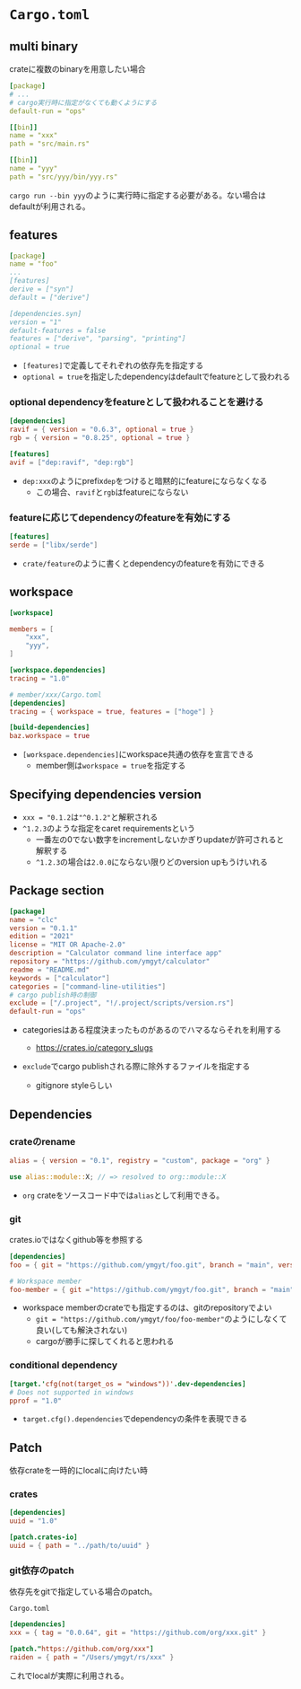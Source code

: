 # `Cargo.toml`

## multi binary

crateに複数のbinaryを用意したい場合

```yaml
[package]
# ...
# cargo実行時に指定がなくても動くようにする 
default-run = "ops"

[[bin]]
name = "xxx"
path = "src/main.rs"

[[bin]]
name = "yyy"
path = "src/yyy/bin/yyy.rs"
```

`cargo run --bin yyy`のように実行時に指定する必要がある。ない場合はdefaultが利用される。


## features

```yaml
[package]
name = "foo"
...
[features] 
derive = ["syn"]
default = ["derive"]

[dependencies.syn]
version = "1"
default-features = false
features = ["derive", "parsing", "printing"]
optional = true
```

* `[features]`で定義してそれぞれの依存先を指定する
* `optional = true`を指定したdependencyはdefaultでfeatureとして扱われる

### optional dependencyをfeatureとして扱われることを避ける

```toml
[dependencies]
ravif = { version = "0.6.3", optional = true }
rgb = { version = "0.8.25", optional = true }

[features]
avif = ["dep:ravif", "dep:rgb"]
```

* `dep:xxx`のようにprefix`dep`をつけると暗黙的にfeatureにならなくなる
  * この場合、`ravif`と`rgb`はfeatureにならない

### featureに応じてdependencyのfeatureを有効にする

```toml
[features]
serde = ["libx/serde"]
```

* `crate/feature`のように書くとdependencyのfeatureを有効にできる


## workspace

```toml
[workspace]

members = [
    "xxx",
    "yyy",
]

[workspace.dependencies]
tracing = "1.0"
```

```toml
# member/xxx/Cargo.toml
[dependencies]
tracing = { workspace = true, features = ["hoge"] }

[build-dependencies]
baz.workspace = true
```

* `[workspace.dependencies]`にworkspace共通の依存を宣言できる
  * member側は`workspace = true`を指定する

## Specifying dependencies version

* `xxx = "0.1.2`は`"^0.1.2"`と解釈される
* `^1.2.3`のような指定をcaret requirementsという
    * 一番左の0でない数字をincrementしないかぎりupdateが許可されると解釈する
    * `^1.2.3`の場合は`2.0.0`にならない限りどのversion upもうけいれる


## Package section

```toml
[package]
name = "clc"
version = "0.1.1"
edition = "2021"
license = "MIT OR Apache-2.0"
description = "Calculator command line interface app"
repository = "https://github.com/ymgyt/calculator"
readme = "README.md"
keywords = ["calculator"]
categories = ["command-line-utilities"]
# cargo publish時の制御
exclude = ["/.project", "!/.project/scripts/version.rs"]
default-run = "ops"
```

* categoriesはある程度決まったものがあるのでハマるならそれを利用する
  * https://crates.io/category_slugs

* `exclude`でcargo publishされる際に除外するファイルを指定する
  * gitignore styleらしい

## Dependencies

### crateのrename

```toml
alias = { version = "0.1", registry = "custom", package = "org" }
```

```rust
use alias::module::X; // => resolved to org::module::X
```

* `org` crateをソースコード中では`alias`として利用できる。


### git

crates.ioではなくgithub等を参照する

```toml
[dependencies]
foo = { git = "https://github.com/ymgyt/foo.git", branch = "main", version = "1.0" }

# Workspace member
foo-member = { git ="https://github.com/ymgyt/foo.git", branch = "main", version = "1.0" }
```

* workspace memberのcrateでも指定するのは、gitのrepositoryでよい
  * `git = "https://github.com/ymgyt/foo/foo-member"`のようにしなくて良い(しても解決されない)
  * cargoが勝手に探してくれると思われる

### conditional dependency

```toml
[target.'cfg(not(target_os = "windows"))'.dev-dependencies]
# Does not supported in windows
pprof = "1.0"
```

* `target.cfg().dependencies`でdependencyの条件を表現できる


## Patch

依存crateを一時的にlocalに向けたい時

### crates

```toml
[dependencies]
uuid = "1.0"

[patch.crates-io]
uuid = { path = "../path/to/uuid" }
```

### git依存のpatch

依存先をgitで指定している場合のpatch。

`Cargo.toml`
```toml
[dependencies]
xxx = { tag = "0.0.64", git = "https://github.com/org/xxx.git" }

[patch."https://github.com/org/xxx"]
raiden = { path = "/Users/ymgyt/rs/xxx" }
```

これでlocalが実際に利用される。
